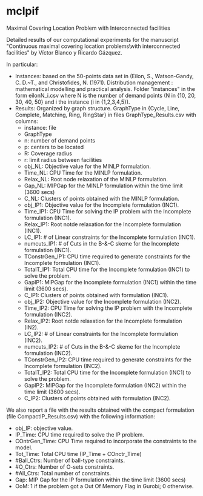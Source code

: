 # mclpif
Maximal Covering Location Problem with Interconnected facilities

Detailed results of our computational experiments for the manuscript "Continuous maximal covering location problems\\with interconnected facilities" by Víctor Blanco y Ricardo Gázquez.

In particular:

- Instances: based on the 50-points data set in (Eilon, S., Watson-Gandy, C. D.~T., and Christofides, N. (1971).
Distribution management : mathematical modelling and practical analysis. Folder "instances" in the form eilonN_i.csv where N is the number of demand points (N in {10, 20, 30, 40, 50} and i the instance (i in {1,2,3,4,5}).
- Results: Organized by graph structure. GraphType in {Cycle, Line, Complete, Matching, Ring, RingStar} in files GraphType_Results.csv with columns:
  * instance: file
  * GraphType
  * n: number of demand points
  * p: centers to be located
  * R: Coverage radius
  * r: limit radius between facilities
  * obj_NL: Objective value for the MINLP formulation.
  * Time_NL: CPU Time for the MINLP formulation.
  * Relax_NL: Root node relaxation of the MINLP formulation.
  * Gap_NL: MIPGap for the MINLP formulation within the time limit (3600 secs)
  * C_NL: Clusters of points obtained with the MINLP formulation.
  * obj_IP1: Objective value for the Incomplete formulation (INC1).
  * Time_IP1: CPU Time for solving the IP problem with the Incomplete formulation (INC1).
  * Relax_IP1: Root notde relaxation for the Incomplete formulation (INC1).
  * LC_IP1: # of Linear constraints  for the Incomplete formulation (INC1).
  * numcuts_IP1: # of Cuts in the B-&-C skeme for the Incomplete formulation (INC1).
  * TConstrGen_IP1: CPU time required to generate constraints for the Incomplete formulation (INC1).
  * TotalT_IP1: Total CPU time for the Incomplete formulation (INC1) to solve the problem.
  * GapIP1: MIPGap  for the Incomplete formulation (INC1) within the time limit (3600 secs).
  * C_IP1: Clusters of points obtained with formulation (INC1).
  * obj_IP2: Objective value for the Incomplete formulation (INC2).
  * Time_IP2: CPU Time for solving the IP problem with the Incomplete formulation (INC2).
  * Relax_IP2: Root notde relaxation for the Incomplete formulation (IN2).
  * LC_IP2: # of Linear constraints  for the Incomplete formulation (INC2).
  * numcuts_IP2: # of Cuts in the B-&-C skeme for the Incomplete formulation (INC2).
  * TConstrGen_IP2: CPU time required to generate constraints for the Incomplete formulation (INC2).
  * TotalT_IP2: Total CPU time for the Incomplete formulation (INC1) to solve the problem.
  * GapIP2: MIPGap  for the Incomplete formulation (INC2) within the time limit (3600 secs).
  * C_IP2: Clusters of points obtained with formulation (INC2).


We also report a file with the results obtained with the compact formulation (file CompactIP_Results.csv) with the following information:
  
  * obj_IP: objective value.
  * IP_Time: CPU time required to solve the IP problem.
  * COntrGen_Time: CPU Time required to incorporate the constraints to the model. 
  * Tot_Time: Total CPU time (IP_Time + COnctr_Time)
  * #Ball_Ctrs: Number of ball-type constraints.
  * #O_Ctrs: Number of O-sets constraints.
  * #All_Ctrs: Total number of constraints.
  * Gap: MIP Gap for the IP formulation within the time limit (3600 secs)
  * OoM: 1 if the problem got a Out Of Memory Flag in Gurobi; 0 otherwise.
